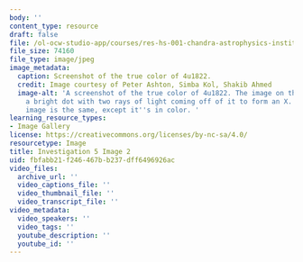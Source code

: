 ```yaml
---
body: ''
content_type: resource
draft: false
file: /ol-ocw-studio-app/courses/res-hs-001-chandra-astrophysics-institute/mithfh_chandra_inv5_trucol.jpg
file_size: 74160
file_type: image/jpeg
image_metadata:
  caption: Screenshot of the true color of 4u1822.
  credit: Image courtesy of Peter Ashton, Simba Kol, Shakib Ahmed
  image-alt: 'A screenshot of the true color of 4u1822. The image on the left contains
    a bright dot with two rays of light coming off of it to form an X. The second
    image is the same, except it''s in color. '
learning_resource_types:
- Image Gallery
license: https://creativecommons.org/licenses/by-nc-sa/4.0/
resourcetype: Image
title: Investigation 5 Image 2
uid: fbfabb21-f246-467b-b237-dff6496926ac
video_files:
  archive_url: ''
  video_captions_file: ''
  video_thumbnail_file: ''
  video_transcript_file: ''
video_metadata:
  video_speakers: ''
  video_tags: ''
  youtube_description: ''
  youtube_id: ''
---
```

